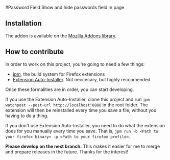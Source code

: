 #Password Field
Show and hide passwords field in page

## Installation
The addon is available on the [Mozilla Addons library](https://addons.mozilla.org/en-US/firefox/addon/password-field/).

## How to contribute
In order to work on this project, you're going to need a few things:
 - [jpm](https://developer.mozilla.org/en-US/Add-ons/SDK/Tutorials/Getting_Started_%28jpm%29), the build system for Firefox extensions
 - [Extension Auto-Installer](https://palant.de/2012/01/13/extension-auto-installer). Not neccecary, but highly reccomended

Once these formalities are in order, you can start developing.

If you use the Extension Auto-Installer, clone this project and run `jpm watchpost --post-url http://localhost:8888` in the root folder.
The extension will then be reinstalled every time you save a file, without you having to do a thing.

If you don't use Extension Auto-Installer, you need to do what the extension does for you manually every time you save.
That is, `jpm run -b <Path to your firefox binary> -p <Path to your firefox profile>`.

**Please develop on the next branch.**
This makes it easier for me to merge and prepare releases in the future.
Thanks for the interest!
